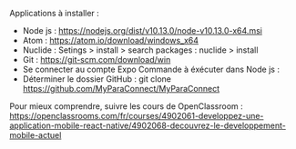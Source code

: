 Applications à installer : 
- Node js : https://nodejs.org/dist/v10.13.0/node-v10.13.0-x64.msi
- Atom : https://atom.io/download/windows_x64
- Nuclide : Setings > install > search packages : nuclide > install
- Git : https://git-scm.com/download/win
- Se connecter au compte Expo
Commande à éxécuter dans Node js :
- Déterminer le dossier GitHub : git clone https://github.com/MyParaConnect/MyParaConnect

Pour mieux comprendre, suivre les cours de OpenClassroom : https://openclassrooms.com/fr/courses/4902061-developpez-une-application-mobile-react-native/4902068-decouvrez-le-developpement-mobile-actuel
